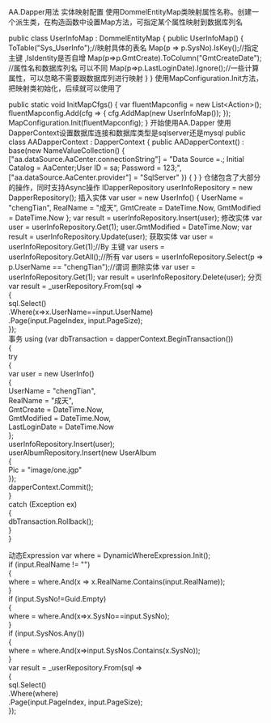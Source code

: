 AA.Dapper用法
实体映射配置
使用DommelEntityMap类映射属性名称。创建一个派生类，在构造函数中设置Map方法，可指定某个属性映射到数据库列名

   public class UserInfoMap : DommelEntityMap<UserInfo>
    {
        public UserInfoMap()
        {
            ToTable("Sys_UserInfo");//映射具体的表名
            Map(p => p.SysNo).IsKey();//指定主键 ,IsIdentity是否自增
            Map(p=>p.GmtCreate).ToColumn("GmtCreateDate"); //属性名和数据库列名 可以不同
            Map(p=>p.LastLoginDate).Ignore();//一些计算属性，可以忽略不需要跟数据库列进行映射
        }
    }
使用MapConfiguration.Init方法，把映射类初始化，后续就可以使用了

 public static void InitMapCfgs()
        {
            var fluentMapconfig = new List<Action<FluentMapConfiguration>>();
            fluentMapconfig.Add(cfg =>
            {
                cfg.AddMap(new UserInfoMap());
            });
            MapConfiguration.Init(fluentMapconfig);
        }
开始使用AA.Dapper
使用DapperContext设置数据库连接和数据库类型是sqlserver还是mysql
    public class AADapperContext : DapperContext
    {
        public AADapperContext() : base(new NameValueCollection()
        {
            ["aa.dataSource.AaCenter.connectionString"] = "Data Source =.; Initial Catalog = AaCenter;User ID = sa; Password = 123;",
            ["aa.dataSource.AaCenter.provider"] = "SqlServer"
        })
        { }
    }
仓储包含了大部分的操作，同时支持Async操作
IDapperRepository<UserInfo> userInfoRepository = new DapperRepository<UserInfo>();
插入实体
 var user = new UserInfo()
            {
                UserName = "chengTian",
                RealName = "成天",
                GmtCreate = DateTime.Now,
                GmtModified = DateTime.Now
            };
  var result = userInfoRepository.Insert(user);
修改实体
 var user = userInfoRepository.Get(1);
            user.GmtModified = DateTime.Now;
 var result = userInfoRepository.Update(user);
获取实体
   var user = userInfoRepository.Get(1);//By 主键
   var users = userInfoRepository.GetAll();//所有
   var users = userInfoRepository.Select(p => p.UserName == "chengTian");//谓词
删除实体
   var user = userInfoRepository.Get(1);
   var result = userInfoRepository.Delete(user);
分页
var result = _userRepository.From(sql =>  
            {  
                sql.Select()  
                   .Where(x=>x.UserName==input.UserName)  
                   .Page(input.PageIndex, input.PageSize);  
            });  
事务
using (var dbTransaction = dapperContext.BeginTransaction())  
 {  
     try  
     {  
         var user = new UserInfo()  
         {  
             UserName = "chengTian",  
             RealName = "成天",  
             GmtCreate = DateTime.Now,  
             GmtModified = DateTime.Now,  
             LastLoginDate = DateTime.Now  
         };  
         userInfoRepository.Insert(user);  
         userAlbumRepository.Insert(new UserAlbum  
         {  
             Pic = "image/one.jgp"  
         });  
         dapperContext.Commit();  
     }  
     catch (Exception ex)  
     {  
         dbTransaction.Rollback();  
     }  
 }  
 
动态Expression
var where = DynamicWhereExpression.Init<User>();  
if (input.RealName != "")  
{  
   where = where.And(x => x.RealName.Contains(input.RealName));  
}  
if (input.SysNo!=Guid.Empty)   
{  
    where = where.And(x=>x.SysNo==input.SysNo);  
}  
if (input.SysNos.Any())   
{  
    where = where.And(x=>input.SysNos.Contains(x.SysNo));  
}  
var result = _userRepository.From(sql =>  
{  
    sql.Select()  
       .Where(where)  
       .Page(input.PageIndex, input.PageSize);  
});  
